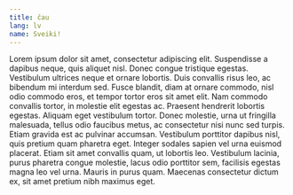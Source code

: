 ```yaml
---
title: čau
lang: lv
name: Sveiki!
---
```


Lorem ipsum dolor sit amet, consectetur adipiscing elit. Suspendisse a dapibus neque, quis aliquet nisl. Donec congue tristique egestas. Vestibulum ultrices neque et ornare lobortis. Duis convallis risus leo, ac bibendum mi interdum sed. Fusce blandit, diam at ornare commodo, nisl odio commodo eros, et tempor tortor eros sit amet elit. Nam commodo convallis tortor, in molestie elit egestas ac. Praesent hendrerit lobortis egestas. Aliquam eget vestibulum tortor. Donec molestie, urna ut fringilla malesuada, tellus odio faucibus metus, ac consectetur nisi nunc sed turpis. Etiam gravida est ac pulvinar accumsan. Vestibulum porttitor dapibus nisl, quis pretium quam pharetra eget. Integer sodales sapien vel urna euismod placerat. Etiam sit amet convallis quam, ut lobortis leo. Vestibulum lacinia, purus pharetra congue molestie, lacus odio porttitor sem, facilisis egestas magna leo vel urna. Mauris in purus quam. Maecenas consectetur dictum ex, sit amet pretium nibh maximus eget.
